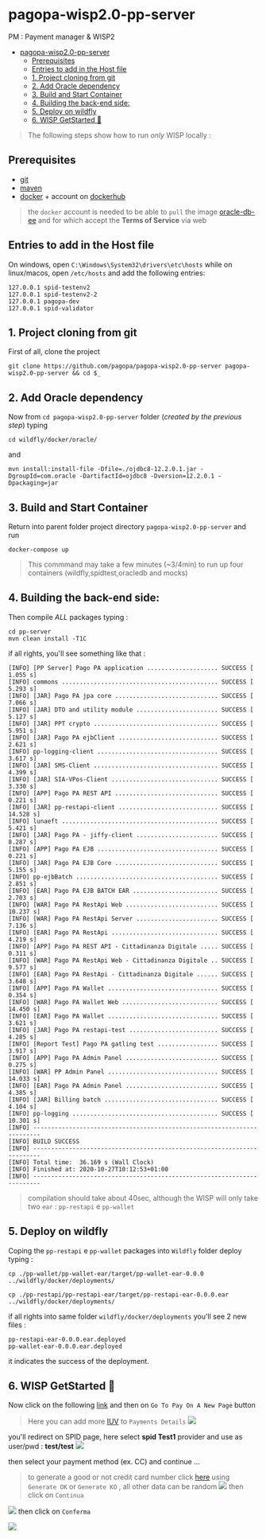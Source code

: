 # pagopa-wisp2.0-pp-server
PM : Payment manager & WISP2

- [pagopa-wisp2.0-pp-server](#pagopa-wisp20-pp-server)
  - [Prerequisites](#prerequisites)
  - [Entries to add in the Host file](#entries-to-add-in-the-host-file)
  - [1. Project cloning from git](#1-project-cloning-from-git)
  - [2. Add Oracle dependency](#2-add-oracle-dependency)
  - [3. Build and Start Container](#3-build-and-start-container)
  - [4. Building the back-end side:](#4-building-the-back-end-side)
  - [5. Deploy on wildfly](#5-deploy-on-wildfly)
  - [6. WISP GetStarted 🚀](#6-wisp-getstarted-)

>The following steps show how to run _only_ WISP locally :

## Prerequisites

- [git](https://git-scm.com/)
- [maven](https://maven.apache.org/)
- [docker](https://www.docker.com/) + account on [dockerhub](https://hub.docker.com/)
>the `docker` account is needed to be able to `pull` the image [oracle-db-ee](https://hub.docker.com/_/oracle-database-enterprise-edition) and for which accept the **Terms of Service** via web


## Entries to add in the Host file
 
On windows, open `C:\Windows\System32\drivers\etc\hosts` while on linux/macos, open `/etc/hosts`
and add the following entries:

```
127.0.0.1 spid-testenv2
127.0.0.1 spid-testenv2-2
127.0.0.1 pagopa-dev
127.0.0.1 spid-validator
```

## 1. Project cloning from git
 
First of all, clone the project

```
git clone https://github.com/pagopa/pagopa-wisp2.0-pp-server pagopa-wisp2.0-pp-server && cd $_
```

## 2. Add Oracle dependency

Now from `cd pagopa-wisp2.0-pp-server` folder (_created by the previous step_) typing

```
cd wildfly/docker/oracle/
```
and
```
mvn install:install-file -Dfile=./ojdbc8-12.2.0.1.jar -DgroupId=com.oracle -DartifactId=ojdbc8 -Dversion=12.2.0.1 -Dpackaging=jar
```

## 3. Build and Start Container
 
Return into parent folder project directory `pagopa-wisp2.0-pp-server` and run
```
docker-compose up
```
> This commmand may take a few minutes (~3/4min) to run up four containers (wildfly,spidtest,oracledb and mocks)
 
## 4. Building the back-end side:

Then compile _ALL_ packages typing :

```
cd pp-server
mvn clean install -T1C
```
if all rights, you'll see something like that :

```
[INFO] [PP Server] Pago PA application .................... SUCCESS [  1.055 s]
[INFO] commons ............................................ SUCCESS [  5.293 s]
[INFO] [JAR] Pago PA jpa core ............................. SUCCESS [  7.066 s]
[INFO] [JAR] DTO and utility module ....................... SUCCESS [  5.127 s]
[INFO] [JAR] PPT crypto ................................... SUCCESS [  5.951 s]
[INFO] [JAR] Pago PA ejbClient ............................ SUCCESS [  2.621 s]
[INFO] pp-logging-client .................................. SUCCESS [  3.617 s]
[INFO] [JAR] SMS-Client ................................... SUCCESS [  4.399 s]
[INFO] [JAR] SIA-VPos-Client .............................. SUCCESS [  3.330 s]
[INFO] [APP] Pago PA REST API ............................. SUCCESS [  0.221 s]
[INFO] [JAR] pp-restapi-client ............................ SUCCESS [ 14.528 s]
[INFO] lunaeft ............................................ SUCCESS [  5.421 s]
[INFO] [JAR] Pago PA - jiffy-client ....................... SUCCESS [  8.287 s]
[INFO] [APP] Pago PA EJB .................................. SUCCESS [  0.221 s]
[INFO] [JAR] Pago PA EJB Core ............................. SUCCESS [  5.155 s]
[INFO] pp-ejbBatch ........................................ SUCCESS [  2.851 s]
[INFO] [EAR] Pago PA EJB BATCH EAR ........................ SUCCESS [  2.703 s]
[INFO] [WAR] Pago PA RestApi Web .......................... SUCCESS [ 10.237 s]
[INFO] [WAR] Pago PA RestApi Server ....................... SUCCESS [  7.136 s]
[INFO] [EAR] Pago PA RestApi .............................. SUCCESS [  4.219 s]
[INFO] [APP] Pago PA REST API - Cittadinanza Digitale ..... SUCCESS [  0.311 s]
[INFO] [WAR] Pago PA RestApi Web - Cittadinanza Digitale .. SUCCESS [  9.577 s]
[INFO] [EAR] Pago PA RestApi - Cittadinanza Digitale ...... SUCCESS [  3.648 s]
[INFO] [APP] Pago PA Wallet ............................... SUCCESS [  0.354 s]
[INFO] [WAR] Pago PA Wallet Web ........................... SUCCESS [ 14.450 s]
[INFO] [EAR] Pago PA Wallet ............................... SUCCESS [  3.621 s]
[INFO] [JAR] Pago PA restapi-test ......................... SUCCESS [  4.285 s]
[INFO] [Report Test] Pago PA gatling test ................. SUCCESS [  3.917 s]
[INFO] [APP] Pago PA Admin Panel .......................... SUCCESS [  0.275 s]
[INFO] [WAR] PP Admin Panel ............................... SUCCESS [ 14.033 s]
[INFO] [EAR] Pago PA Admin Panel .......................... SUCCESS [  4.385 s]
[INFO] [JAR] Billing batch ................................ SUCCESS [  4.104 s]
[INFO] pp-logging ......................................... SUCCESS [ 10.301 s]
[INFO] ------------------------------------------------------------------------
[INFO] BUILD SUCCESS
[INFO] ------------------------------------------------------------------------
[INFO] Total time:  36.169 s (Wall Clock)
[INFO] Finished at: 2020-10-27T10:12:53+01:00
[INFO] ------------------------------------------------------------------------
```
>compilation should take about 40sec, although the WISP will only take two `ear` : `pp-restapi` e `pp-wallet`

## 5. Deploy on wildfly

Coping the `pp-restapi` e `pp-wallet` packages into `Wildfly` folder deploy typing :

```
cp ./pp-wallet/pp-wallet-ear/target/pp-wallet-ear-0.0.0 ../wildfly/docker/deployments/

cp ./pp-restapi/pp-restapi-ear/target/pp-restapi-ear-0.0.0.ear ../wildfly/docker/deployments/
```

if all rights into same folder `wildfly/docker/deployments`  you'll see 2 new files :

```
pp-restapi-ear-0.0.0.ear.deployed
pp-wallet-ear-0.0.0.ear.deployed
```
it indicates the success of the deployment.

## 6. WISP GetStarted 🚀

Now click on the following [link](http://localhost:8082/pa/payment/gen/nodo) and then on `Go To Pay On A New Page` button
> Here you can add more [IUV](https://docs.italia.it/italia/pagopa/pagopa-codici-docs/it/stabile/_docs/Capitolo2.html) to `Payments Details`
![](2020-10-27-10-26-27.png)

you'll redirect on SPID page, here select **spid Test1** provider and use as user/pwd : **test/test**
![](2020-10-27-10-29-06.png)
 
then select your payment method (ex. CC) and continue ... 
> to generate a good or not credit card number click [here](http://localhost:8082/cc) using  `Generate OK` or `Generate KO` , all other data can be random
![](2020-10-27-11-03-48.png)
then click on `Continua`

![](2020-10-27-11-04-16.png)
then click on `Conferma`

![](2020-10-27-11-04-44.png)
